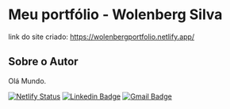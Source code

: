 # Meu portfólio - Wolenberg Silva
link do site criado: https://wolenbergportfolio.netlify.app/

## Sobre o Autor
Olá Mundo.

[![Netlify Status](https://api.netlify.com/api/v1/badges/34febb1a-edd9-4940-a9af-83390f1083cb/deploy-status)](https://app.netlify.com/sites/wolenbergportfolio/deploys)
[![Linkedin Badge](https://img.shields.io/badge/-Wolenberg_Silva-blue?style=flat-square&logo=Linkedin&logoColor=white&link=https://www.linkedin.com/in/wolenberg-silva-31b685157/)](https://www.linkedin.com/in/wolenberg-silva-31b685157/)  [![Gmail Badge](https://img.shields.io/badge/-wolembergjp@gmail.com-c14438?style=flat-square&logo=Gmail&logoColor=white&link=mailto:wolembergjp@gmail.com)](mailto:wolembergjp@gmail.com)
